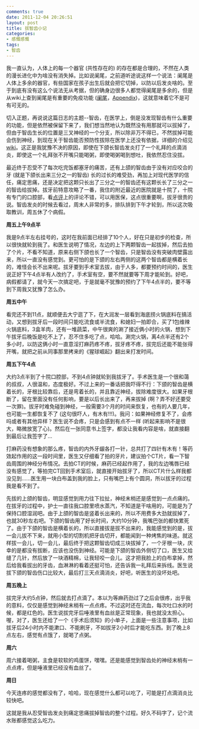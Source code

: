 ```yaml
---
comments: true
date: 2011-12-04 20:26:51
layout: post
title: 拔智齿小记
categories:
- 感慨感慨
tags:
- 智齿
---
```


我一直认为，人体上的每一个器官 (共性存在的) 的存在都是合理的，不然在人类的漫长进化中为啥没有消失掉。比如说阑尾，之前道听途说这样一个说法：阑尾是人体上多余的器官，有些国家在孩子出生后就会把它切掉，以防以后发炎啥的。至于到底有没有这么个说法无从考据，但的确身边很多人都觉得阑尾是多余的，但是从wiki上查到阑尾是有重要的免疫功能 ([阑尾](http://zh.wikipedia.org/wiki/%E9%98%91%E5%B0%BE)，[Appendix](http://en.wikipedia.org/wiki/Vermiform_appendix))，这就意味着它不是可有可无的。
<!-- more -->
切入正题，再说说这篇日志的主题--智齿，在医学上，倒是没发现智齿有什么重要的功能，但是依然被保留下来了，我们想当然地认为既然没有用那就可以拔掉了，但由于智齿生长的位置是三叉神经的一个分支，所以除非万不得已，不然拔掉可能会伤到神经，到现在关于智齿能否预防性拔除在医学上还没有依据，详细的介绍见[wiki](http://zh.wikipedia.org/wiki/%E6%99%BA%E9%BD%BF)。这正是我犹豫不决的原因，即使在下颌长智齿发炎打了一个礼拜的点滴消炎，即使这一个礼拜张不开嘴只能喝粥，即使喝粥喝到想吐，我依然忍住没拔。

最近终于忍受不了每次吃完饭都塞牙的痛苦，还有上颌的智齿由于没有对应咬合的牙 (就是下颌长出来三分之一的智齿) 长的过长的难受劲，再加上对现代医学的信任，痛定思痛，还是决定把这颗只长出了三分之一的智齿还有这颗长长了三分之一的智齿给拔掉。拔牙前特意攻略了一番，我住的附近最近的医院就是十院了，十院有专门的口腔部，看[点评](http://www.dianping.com/shop/2118475)上的评论不错，可以用医保，这点很重要啊，拔牙很贵的说。智齿发炎的时候去看过，周末人非常的多，排队排到下午才轮到，所以这次吸取教训，周五休了个病假。

**周五上午9点半**

我是9点半左右挂号的，这时在我前面已经排了10个人，好在只是初步的检查，所以很快就轮到我了。和医生说明了情况，左边的上下两颗智齿一起拔掉，然后去拍了个片，不看不知道，原来右侧下颌也长了一个智齿，只是智齿没有突破肉壁露出来，所以一直没有感觉到。更可怕的是下颌的左右两侧的这两个智齿都是横着长的，难怪会长不出来呢。拔牙要到手术室去拔，由于人多，都要预约时间的，医生说正好下午4点半有人改约了，手术室有空，要不然就要等下周才能轮到。好吧，病假都请了，就今天一次搞定吧，于是就毫不犹豫的预约了下午4点半的，要不等到下周我又犹豫了怎么办。

**周五中午**

看完还不到11点，就顺便去大宁逛了下，在大润发一层看到海底捞火锅底料在搞活动，又想到拔牙后一段时间只能吃流食或半流食，和媳妇一拍即合，买了1包维辣火锅底料，3盒羊肉，还有一堆蔬菜，中午很爽的涮了接近俩小时的火锅，想到下午拔牙后晚饭是吃不上了，忍不住多吃了点，哈哈。涮完火锅，离4点半还有2个多小时，以防这俩小时一直意淫打麻药疼不疼，拔牙疼不疼，拔完后还能不能张得开嘴，就把之前从同事那里拷来的《猩球崛起》翻出来打发时间。

**周五下午4点**

大约3点半到了十院口腔部，不到4点钟就轮到我拔牙了。手术医生是一个很和蔼的叔叔，人很温和，态度极好。不过上来的一番话把我吓得不行：下颌的智齿是横着长的，牙根比较靠后，还是弯着长的，并且靠近神经，拔除难度很大。如果牙根断了，留在里面没有任何影响，要是以后长出来了，再来拔掉 (啊？弄不好还要受一次罪)。拔牙时难免碰到神经，一般需要3个月的时间来恢复，也有的人要几年，也可能一生都恢复不了 (这句很吓人，有木有!!!)。我问：如果神经修复不了，会疼吗或者有其他异样？医生说不会疼，只是会感到有点不一样 (听起来影响不是很大，略微放宽了心)。然后在一张同意书上签字，都没让我看内容是啥，就直接翻到最后让我签字了...

打麻药没有想象的那么疼，智齿的内外牙龈各打一针，总共打了四针有木有！等药效起作用的这一段时间里，医生又仔细看了拍的牙片，建议拍个CT片，看一下智齿周围的神经分布情况。去拍CT的时候，麻药已经起作用了，我的左边嘴唇已经没有感觉了，等拍完CT回到手术室后，就直接开始拔牙了，所以CT片什么样我都没见到......医生用一块白布盖到我的脸上，只有嘴巴上有个圆洞，所以拔牙的过程我是看不到了。

先拔的上颌的智齿，明显感觉到用力往下拉扯，神经末梢还是感觉到一点点痛的。在拔牙的过程中，护士一直往我口腔里喷水蒸汽，不知道是干啥用的，可能是为了保持口腔湿润吧。由于上颌的智齿是竖着长出来的，所以不用费多大劲就拔掉了，也就30秒左右吧。下颌的智齿用了好长时间，大约10分钟，我嘴巴张的都快累死了。由于下颌的智齿是横着长的，所以直接拔是拔不出来的，我能感觉到的是，拔一会儿拔不下来，就用小型的切割机把牙齿切开，都能闻到一种烤焦的味道。就这样拔一会儿，切一会儿，最后终于把这颗智齿切成三块拔掉了，一个牙根一块，庆幸的是都没有拔断，应该也没伤到神经。可能是下颌的智齿外侧切了口，医生又给缝了几针，然后放了一块酒精棉，让我轻咬一会儿。这才把我脸上的白布拿掉，然后给我看拔出的牙齿，血淋淋的看着还挺可怕，还告诉我一礼拜后来拆线。医生说拔下颌的智齿伤口比较大，最后打三天点滴消炎，好吧，听医生的没坏处吧。

**周五晚上**

拔完牙大约5点钟，然后就去打点滴了。本以为等麻药劲过了之后会很疼，出乎我的意料，仅仅是感觉到神经末梢有一点点疼。不过这时还在流血，每次吐口水的时候，都是红色的。医生说拔完牙后唾液里有血丝是正常现象，我也就没太担心。喔，对了，医生还给了一个《手术后须知》的小单子，上面是一些注意事项，比如拔牙后24小时内不能漱口、不能刷牙，不如拔牙2小时后才能吃东西。到了晚上8点左右，感觉有点饿了，就喝了点粥。

**周六**

周六接着喝粥，主食是软软的鸡蛋饼，嘿嘿。还是能感觉到智齿处的神经末梢有一点点疼，但是唾液里已经没有血丝了。

**周日**

今天连疼的感觉都没有了，哈哈，现在感觉什么都可以吃了，可能是打点滴消炎比较快吧。

这就是我从忍受智齿发炎到痛定思痛拔掉智齿的整个过程。好久不码字了，记个流水账都感觉这么吃力。
